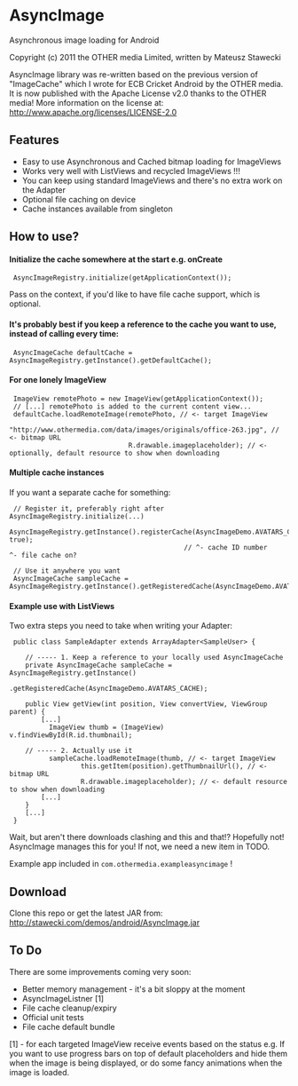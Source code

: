 AsyncImage
==========

Asynchronous image loading for Android

Copyright (c) 2011 the OTHER media Limited, written by Mateusz Stawecki

AsyncImage library was re-written based on the previous version of "ImageCache" which I wrote for ECB Cricket Android by the OTHER media. It is now published with the Apache License v2.0 thanks to the OTHER media! More information on the license at: http://www.apache.org/licenses/LICENSE-2.0

Features
--------

* Easy to use Asynchronous and Cached bitmap loading for ImageViews
* Works very well with ListViews and recycled ImageViews !!!
* You can keep using standard ImageViews and there's no extra work on the Adapter
* Optional file caching on device
* Cache instances available from singleton

How to use?
-----------

#### Initialize the cache somewhere at the start e.g. onCreate

     AsyncImageRegistry.initialize(getApplicationContext());

Pass on the context, if you'd like to have file cache support, which is optional.

#### It's probably best if you keep a reference to the cache you want to use, instead of calling every time:

     AsyncImageCache defaultCache = AsyncImageRegistry.getInstance().getDefaultCache();

#### For one lonely ImageView

     ImageView remotePhoto = new ImageView(getApplicationContext());        
     // [...] remotePhoto is added to the current content view...
     defaultCache.loadRemoteImage(remotePhoto, // <- target ImageView
                                  "http://www.othermedia.com/data/images/originals/office-263.jpg", // <- bitmap URL
                                  R.drawable.imageplaceholder); // <- optionally, default resource to show when downloading

#### Multiple cache instances

If you want a separate cache for something:

     // Register it, preferably right after AsyncImageRegistry.initialize(...)
     AsyncImageRegistry.getInstance().registerCache(AsyncImageDemo.AVATARS_CACHE, true);
     											// ^- cache ID number             ^- file cache on?
     
     // Use it anywhere you want
     AsyncImageCache sampleCache = AsyncImageRegistry.getInstance().getRegisteredCache(AsyncImageDemo.AVATARS_CACHE);


#### Example use with ListViews

Two extra steps you need to take when writing your Adapter:

     public class SampleAdapter extends ArrayAdapter<SampleUser> {
     	
     	// ----- 1. Keep a reference to your locally used AsyncImageCache
     	private AsyncImageCache sampleCache = AsyncImageRegistry.getInstance()
     									.getRegisteredCache(AsyncImageDemo.AVATARS_CACHE);
     
     	public View getView(int position, View convertView, ViewGroup parent) {
     		[...]
     		  ImageView thumb = (ImageView) v.findViewById(R.id.thumbnail);
     		  
     	// ----- 2. Actually use it
     		  sampleCache.loadRemoteImage(thumb, // <- target ImageView
     				  this.getItem(position).getThumbnailUrl(), // <- bitmap URL
     				  R.drawable.imageplaceholder); // <- default resource to show when downloading
     		[...]
     	}
     	[...]
     }

Wait, but aren't there downloads clashing and this and that!?
Hopefully not! AsyncImage manages this for you! If not, we need a new item in TODO.

Example app included in `com.othermedia.exampleasyncimage` !

Download
--------

Clone this repo or get the latest JAR from: http://stawecki.com/demos/android/AsyncImage.jar

To Do
-----

There are some improvements coming very soon:

* Better memory management - it's a bit sloppy at the moment
* AsyncImageListner [1]
* File cache cleanup/expiry
* Official unit tests
* File cache default bundle

[1] - for each targeted ImageView receive events based on the status e.g. If you want to use progress bars on top of default placeholders and hide them when the image is being displayed, or do some fancy animations when the image is loaded.

